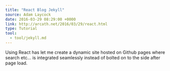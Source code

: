 ```yaml
---
title: "React Blog Jekyll"
source: Adam Laycock
date: 2016-03-29 08:29:00 +0000
link: http://arcath.net/2016/03/29/react.html
type: Tutorial
tool:
  - tool/jekyll.md
---
```

Using React has let me create a dynamic site hosted on Github pages where search etc… is integrated seamlessly instead of bolted on to the side after page load.





